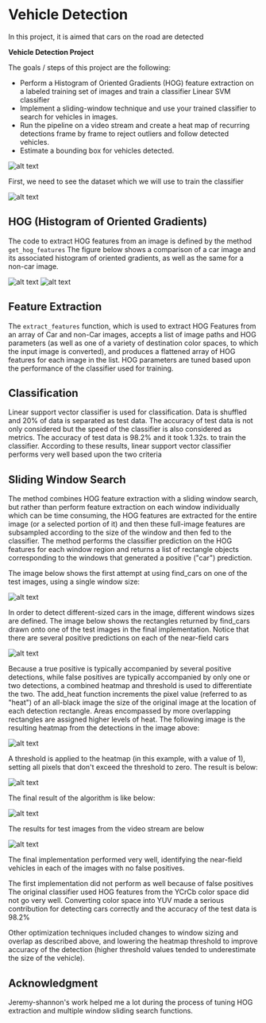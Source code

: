 # Vehicle Detection

In this project, it is aimed that cars on the road are detected

**Vehicle Detection Project**

The goals / steps of this project are the following:

* Perform a Histogram of Oriented Gradients (HOG) feature extraction on a labeled training set of images and train a classifier Linear SVM classifier 
* Implement a sliding-window technique and use your trained classifier to search for vehicles in images.
* Run the pipeline on a video stream and create a heat map of recurring detections frame by frame to reject outliers and follow detected vehicles.
* Estimate a bounding box for vehicles detected.

[//]: # (Image References)

[image1]: examples/cars_noncars.png "Dataset"
[image2]: examples/car_hog.png "Image HOG of a Car Image"
[image3]: examples/noncar_hog.png "Image HOG of a Noncar Image"
[image4]: examples/sliding_window.png "Sliding Window Search"
[image5]: examples/multiple_sliding_window.png "Multiple Sliding Window Search"
[image6]: examples/heatmap.png "Heatmap Image"
[image7]: examples/heatmap_thresholded.png "Thresholded Heatmap Image"
[image8]: examples/advanced_sliding_window.png "Advanced Sliding Windows Search"
[image9]: examples/test_boxes.png "Test Image Results"
[image10]: examples/sample.gif "Sample"

![alt text][image10]

First, we need to see the dataset which we will use to train the classifier

![alt text][image1]

## HOG (Histogram of Oriented Gradients)

The code to extract HOG features from an image is defined by the method `get_hog_features` The figure below shows a comparison of a car image and its associated histogram of oriented gradients, as well as the same for a non-car image.

![alt text][image2]
![alt text][image3]

## Feature Extraction

The `extract_features` function, which is used to extract HOG Features from an array of Car and non-Car images, accepts a list of image paths and HOG parameters (as well as one of a variety of destination color spaces, to which the input image is converted), and produces a flattened array of HOG features for each image in the list. HOG parameters are tuned based upon the performance of the classifier used for training.

## Classification

Linear support vector classifier is used for classification. Data is shuffled and 20% of data is separated as test data. The accuracy of test data is not only considered but the speed of the classifier is also considered as metrics. The accuracy of test data is 98.2% and it took 1.32s. to train the classifier. According to these results, linear support vector classifier performs very well based upon the two criteria

## Sliding Window Search

The method combines HOG feature extraction with a sliding window search, but rather than perform feature extraction on each window individually which can be time consuming, the HOG features are extracted for the entire image (or a selected portion of it) and then these full-image features are subsampled according to the size of the window and then fed to the classifier. The method performs the classifier prediction on the HOG features for each window region and returns a list of rectangle objects corresponding to the windows that generated a positive ("car") prediction.

The image below shows the first attempt at using find_cars on one of the test images, using a single window size:

![alt text][image4]

In order to detect different-sized cars in the image, different windows sizes are defined. The image below shows the rectangles returned by find_cars drawn onto one of the test images in the final implementation. Notice that there are several positive predictions on each of the near-field cars

![alt text][image5]

Because a true positive is typically accompanied by several positive detections, while false positives are typically accompanied by only one or two detections, a combined heatmap and threshold is used to differentiate the two. The add_heat function increments the pixel value (referred to as "heat") of an all-black image the size of the original image at the location of each detection rectangle. Areas encompassed by more overlapping rectangles are assigned higher levels of heat. The following image is the resulting heatmap from the detections in the image above:

![alt text][image6]

A threshold is applied to the heatmap (in this example, with a value of 1), setting all pixels that don't exceed the threshold to zero. The result is below:

![alt text][image7]

The final result of the algorithm is like below:

![alt text][image8]

The results for test images from the video stream are below

![alt text][image9]

The final implementation performed very well, identifying the near-field vehicles in each of the images with no false positives.

The first implementation did not perform as well because of false positives The original classifier used HOG features from the YCrCb color space did not go very well. Converting color space into YUV made a serious contribution for detecting cars correctly and the accuracy of the test data is 98.2% 

Other optimization techniques included changes to window sizing and overlap as described above, and lowering the heatmap threshold to improve accuracy of the detection (higher threshold values tended to underestimate the size of the vehicle).

## Acknowledgment

Jeremy-shannon's work helped me a lot during the process of tuning HOG extraction and multiple window sliding search functions.
